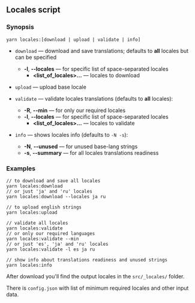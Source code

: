 ## Locales script

### Synopsis
```
yarn locales:[download | upload | validate | info]
```

- `download` — download and save translations; defaults to **all** locales but can be specified
  - **-l**, **--locales** — for specific list of space-separated locales
    - **<list_of_locales>...** — locales to download

- `upload` — upload base locale

- `validate` — validate locales translations (defaults to **all** locales):
  - **-R**, **--min** — for only our required locales
  - **-l**, **--locales** — for specific list of space-separated locales
    - **<list_of_locales>...** — locales to validate

- `info` — shows locales info (defaults to `-N -s`):
  - **-N**, **--unused** — for unused base-lang strings
  - **-s**, **--summary** — for all locales translations readiness


### Examples
```
// to download and save all locales
yarn locales:download
// or just 'ja' and 'ru' locales
yarn locales:download --locales ja ru

// to upload english strings
yarn locales:upload

// validate all locales
yarn locales:validate
// or only our required languages
yarn locales:validate --min
// or just 'es', 'ja' and 'ru' locales
yarn locales:validate -l es ja ru

// show info about translations readiness and unused strings
yarn locales:info
```

After download you'll find the output locales in the `src/_locales/` folder.

There is `config.json` with list of minimum required locales and other input data.
